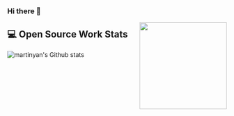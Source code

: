 ### Hi there 👋

<img align='right' src='https://octodex.github.com/images/hula_loop_octodex03.gif' width='200"'>

## 💻 Open Source Work Stats

![martinyan's Github stats](https://github-readme-stats.vercel.app/api?username=MartinYan623&show_icons=true)

<!--
**MartinYan623/MartinYan623** is a ✨ _special_ ✨ repository because its `README.md` (this file) appears on your GitHub profile.

Here are some ideas to get you started:

- 🔭 I’m currently working on ...
- 🌱 I’m currently learning ...
- 👯 I’m looking to collaborate on ...
- 🤔 I’m looking for help with ...
- 💬 Ask me about ...
- 📫 How to reach me: ...
- 😄 Pronouns: ...
- ⚡ Fun fact: ...
-->
